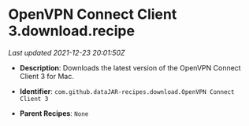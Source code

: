 # OpenVPN Connect Client 3.download.recipe

_Last updated 2021-12-23 20:01:50Z_

- **Description**: Downloads the latest version of the OpenVPN Connect Client 3 for Mac.

- **Identifier**: `com.github.dataJAR-recipes.download.OpenVPN Connect Client 3`

- **Parent Recipes**: `None`
